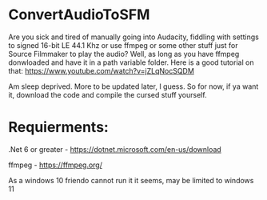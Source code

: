 # ConvertAudioToSFM
Are you sick and tired of manually going into Audacity, fiddling with settings to signed 16-bit LE 44.1 Khz or use ffmpeg or some other stuff just for Source Filmmaker to play the audio? Well, as long as you have ffmpeg donwloaded and have it in a path variable folder. Here is a good tutorial on that: https://www.youtube.com/watch?v=jZLqNocSQDM

Am sleep deprived. More to be updated later, I guess. So for now, if ya want it, download the code and compile the cursed stuff yourself.

# Requierments:
.Net 6 or greater - https://dotnet.microsoft.com/en-us/download

ffmpeg - https://ffmpeg.org/

As a windows 10 friendo cannot run it it seems, may be limited to windows 11
